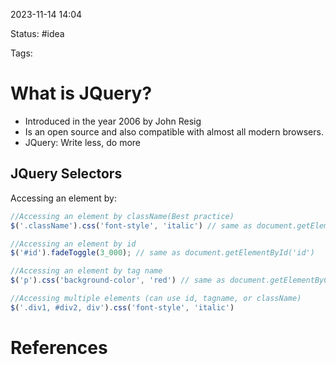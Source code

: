 2023-11-14 14:04

Status: #idea

Tags:

# What is JQuery?
- Introduced in the year 2006 by John Resig
- Is an open source and also compatible with almost all modern browsers.
- JQuery: Write less, do more


## JQuery Selectors
Accessing an element by:
```js
//Accessing an element by className(Best practice)
$('.className').css('font-style', 'italic') // same as document.getElementByClassName('className')

//Accessing an element by id
$('#id').fadeToggle(3_000); // same as document.getElementById('id')

//Accessing an element by tag name
$('p').css('background-color', 'red') // same as document.getElementByClassName()

//Accessing multiple elements (can use id, tagname, or className)
$('.div1, #div2, div').css('font-style', 'italic')
```









# References
